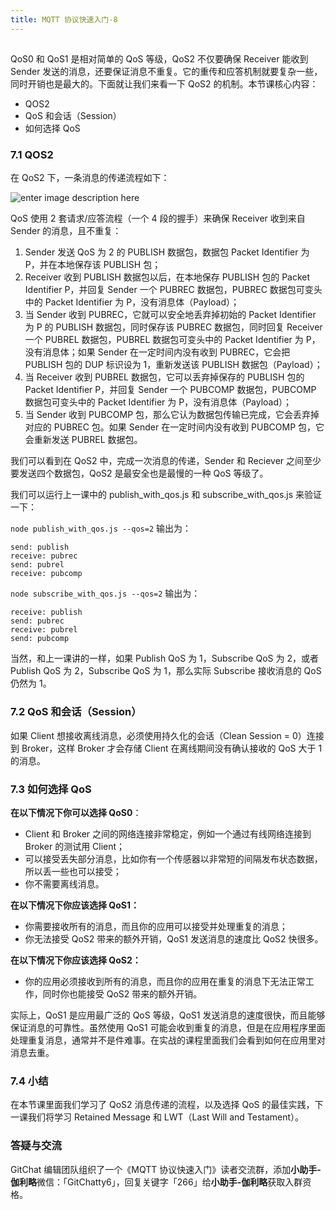 ```yaml
---
title: MQTT 协议快速入门-8
---
```

<article id="topicContainer" class="column_content"><h2 class="topic_title"></h2><div><p>QoS0 和 QoS1 是相对简单的 QoS 等级，QoS2 不仅要确保 Receiver 能收到 Sender 发送的消息，还要保证消息不重复。它的重传和应答机制就要复杂一些，同时开销也是最大的。下面就让我们来看一下 QoS2 的机制。本节课核心内容：</p>
<ul>
<li>QOS2</li>
<li>QoS 和会话（Session）</li>
<li>如何选择 QoS</li>
</ul>
<h3 id="71qos2">7.1 QOS2</h3>
<p>在 QoS2 下，一条消息的传递流程如下： </p>
<p><img src="https://images.gitbook.cn/19f750e0-e7dc-11e8-802d-7d3566be2a1e" alt="enter image description here" /></p>
<p>QoS 使用 2 套请求/应答流程（一个 4 段的握手）来确保 Receiver 收到来自 Sender 的消息，且不重复：</p>
<ol>
<li>Sender 发送 QoS 为 2 的 PUBLISH 数据包，数据包 Packet Identifier 为 P，并在本地保存该 PUBLISH 包；</li>
<li>Receiver 收到 PUBLISH 数据包以后，在本地保存 PUBLISH 包的 Packet Identifier P，并回复 Sender 一个 PUBREC 数据包，PUBREC 数据包可变头中的 Packet Identifier 为 P，没有消息体（Payload）；</li>
<li>当 Sender 收到 PUBREC，它就可以安全地丢弃掉初始的 Packet Identifier 为 P 的 PUBLISH 数据包，同时保存该 PUBREC 数据包，同时回复 Receiver 一个 PUBREL 数据包，PUBREL 数据包可变头中的 Packet Identifier 为 P，没有消息体；如果 Sender 在一定时间内没有收到 PUBREC，它会把 PUBLISH 包的 DUP 标识设为 1，重新发送该 PUBLISH 数据包（Payload）；</li>
<li>当 Receiver 收到 PUBREL 数据包，它可以丢弃掉保存的 PUBLISH 包的 Packet Identifier P，并回复 Sender 一个 PUBCOMP 数据包，PUBCOMP 数据包可变头中的 Packet Identifier 为 P，没有消息体（Payload）；</li>
<li>当 Sender 收到 PUBCOMP 包，那么它认为数据包传输已完成，它会丢弃掉对应的 PUBREC 包。如果 Sender 在一定时间内没有收到 PUBCOMP 包，它会重新发送 PUBREL 数据包。</li>
</ol>
<p>我们可以看到在 QoS2 中，完成一次消息的传递，Sender 和 Reciever 之间至少要发送四个数据包，QoS2 是最安全也是最慢的一种 QoS 等级了。</p>
<p>我们可以运行上一课中的 publish_with_qos.js 和 subscribe_with_qos.js 来验证一下：</p>
<p><code>node publish_with_qos.js --qos=2</code> 输出为：</p>
<pre><code>send: publish
receive: pubrec
send: pubrel
receive: pubcomp
</code></pre>
<p><code>node subscribe_with_qos.js --qos=2</code> 输出为：</p>
<pre><code>receive: publish
send: pubrec
receive: pubrel
send: pubcomp
</code></pre>
<p>当然，和上一课讲的一样，如果 Publish QoS 为 1，Subscribe QoS 为 2，或者 Publish QoS 为 2，Subscribe QoS 为 1，那么实际 Subscribe 接收消息的 QoS 仍然为 1。</p>
<h3 id="72qossession">7.2 QoS 和会话（Session）</h3>
<p>如果 Client 想接收离线消息，必须使用持久化的会话（Clean Session = 0）连接到 Broker，这样 Broker 才会存储 Client 在离线期间没有确认接收的 QoS 大于 1 的消息。</p>
<h3 id="73qos">7.3 如何选择 QoS</h3>
<p><strong>在以下情况下你可以选择 QoS0</strong>：</p>
<ul>
<li>Client 和 Broker 之间的网络连接非常稳定，例如一个通过有线网络连接到 Broker 的测试用 Client；</li>
<li>可以接受丢失部分消息，比如你有一个传感器以非常短的间隔发布状态数据，所以丢一些也可以接受；</li>
<li>你不需要离线消息。</li>
</ul>
<p><strong>在以下情况下你应该选择 QoS1：</strong></p>
<ul>
<li>你需要接收所有的消息，而且你的应用可以接受并处理重复的消息；</li>
<li>你无法接受 QoS2 带来的额外开销，QoS1 发送消息的速度比 QoS2 快很多。</li>
</ul>
<p><strong>在以下情况下你应该选择 QoS2：</strong></p>
<ul>
<li>你的应用必须接收到所有的消息，而且你的应用在重复的消息下无法正常工作，同时你也能接受 QoS2 带来的额外开销。</li>
</ul>
<p>实际上，QoS1 是应用最广泛的 QoS 等级，QoS1 发送消息的速度很快，而且能够保证消息的可靠性。虽然使用 QoS1 可能会收到重复的消息，但是在应用程序里面处理重复消息，通常并不是件难事。在实战的课程里面我们会看到如何在应用里对消息去重。</p>
<h3 id="74">7.4 小结</h3>
<p>在本节课里面我们学习了 QoS2 消息传递的流程，以及选择 QoS 的最佳实践，下一课我们将学习 Retained Message 和 LWT（Last Will and Testament）。</p>
<h3 id="">答疑与交流</h3>
<p>GitChat 编辑团队组织了一个《MQTT 协议快速入门》读者交流群，添加<strong>小助手-伽利略</strong>微信：「GitChatty6」，回复关键字「266」给<strong>小助手-伽利略</strong>获取入群资格。</p></div></article>